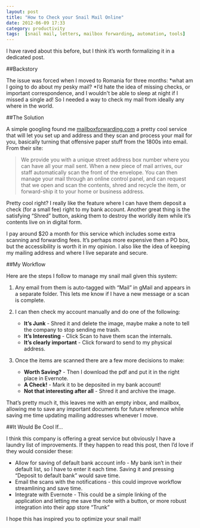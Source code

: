 ```yaml
---
layout: post
title: "How to Check your Snail Mail Online"
date: 2012-06-09 17:33
category: productivity
tags:  [snail mail, letters, mailbox forwarding, automation, tools]
---
```


I have raved about this before, but I think it’s worth formalizing it in
a dedicated post.

##Backstory

The issue was forced when I moved to Romania for three months: *what am
I going to do about my pesky mail? *I’d hate the idea of missing checks,
or important correspondence, and I wouldn't be able to sleep at night if
I missed a single ad! So I needed a way to check my mail from ideally
any where in the world.

##The Solution

A simple googling found me [mailboxforwarding.com](http://mailboxforwarding.com) a pretty cool
service that will let you set up and address and they scan and process
your mail for you, basically turning that offensive paper stuff from the
1800s into email. From their site:

> We provide you with a unique street address box number where you
> can have all your mail sent. When a new piece of mail arrives, our
> staff automatically scan the front of the envelope. You can then
> manage your mail through an online control panel, and can request that
> we open and scan the contents, shred and recycle the item, or
> forward-ship it to your home or business address.

Pretty cool right? I really like the feature where I can have them
deposit a check (for a small fee) right to my bank account. Another
great thing is the satisfying “Shred” button, asking them to destroy the
worldly item while it’s contents live on in digital form.

I pay around \$20 a month for this service which includes some
extra scanning and forwarding fees. It’s perhaps more expensive then a
PO box, but the accessibility is worth it in my opinion. I also like the
idea of keeping my mailing address and where I live separate and
secure.

##My Workflow

Here are the steps I follow to manage my snail mail given this system:

1.  Any email from them is auto-tagged with “Mail” in gMail and appears
    in a separate folder. This lets me know if I have a new message or
    a scan is complete.
2.  I can then check my account manually and do one of the following:
    -   **It’s Junk** - Shred it and delete the image, maybe make a note
        to tell the company to stop sending me trash.
    -   **It’s Interesting** - Click Scan to have them scan the
        internals.
    -   **It’s clearly important** - Click forward to send to my
        physical address.

3.  Once the items are scanned there are a few more decisions to make:

    -   **Worth Saving?** - Then I download the pdf and put it in the right
    place in Evernote.
    -   **A Check!** - Mark it to be deposited in my bank account!
    -   **Not that interesting after all** - Shred it and archive the image.

That’s pretty much it, this leaves me with an empty inbox, and mailbox,
allowing me to save any important documents for future reference while
saving me time updating mailing addresses whenever I move.

##It Would Be Cool If…

I think this company is offering a great service but obviously I have
a laundry list of improvements. If they happen to read this post, then
I’d love if they would consider these:

-   Allow for saving of default bank account info - My bank isn’t in
    their default list, so I have to enter it each time. Saving it and
    pressing “Deposit to default bank” would save time.
-   Email the scans with the notifications - this could improve workflow
    streamlining and save time.
-   Integrate with Evernote - This could be a simple linking of the
    application and letting me save the note with a button, or more
    robust integration into their app store “Trunk”

I hope this has inspired you to optimize your snail mail!
